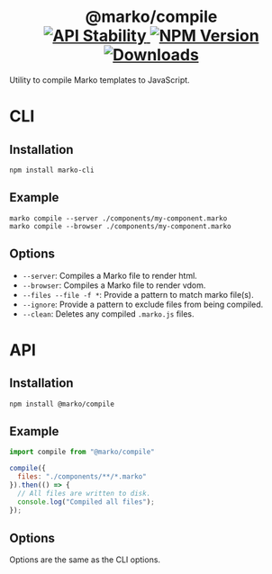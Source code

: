 <h1 align="center">
  <!-- Logo -->
  <br/>
  @marko/compile
	<br/>

  <!-- Stability -->
  <a href="https://nodejs.org/api/documentation.html#documentation_stability_index">
    <img src="https://img.shields.io/badge/stability-stable-green.svg" alt="API Stability"/>
  </a>
  <!-- NPM Version -->
  <a href="https://npmjs.org/package/@marko/compile">
    <img src="https://img.shields.io/npm/v/@marko/compile.svg" alt="NPM Version"/>
  </a>
  <!-- Downloads -->
  <a href="https://npmjs.org/package/@marko/compile">
    <img src="https://img.shields.io/npm/dm/@marko/compile.svg" alt="Downloads"/>
  </a>
</h1>

Utility to compile Marko templates to JavaScript.

# CLI

## Installation

```terminal
npm install marko-cli
```

## Example

```terminal
marko compile --server ./components/my-component.marko
marko compile --browser ./components/my-component.marko
```

## Options
* `--server`: Compiles a Marko file to render html.
* `--browser`: Compiles a Marko file to render vdom.
* `--files --file -f *`: Provide a pattern to match marko file(s).
* `--ignore`: Provide a pattern to exclude files from being compiled.
* `--clean`: Deletes any compiled `.marko.js` files.

# API

## Installation

```terminal
npm install @marko/compile
```

## Example

```javascript
import compile from "@marko/compile"

compile({
  files: "./components/**/*.marko"
}).then(() => {
  // All files are written to disk.
  console.log("Compiled all files");
});
```

## Options

Options are the same as the CLI options.

